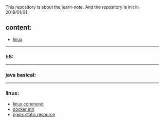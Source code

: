This repository is about the learn-note. And the repository is init in 2019/01/01.

## content:
- [linux](#linux)
---
### h5:

---
### java basical:

---
### linux:
  * [linux commond](https://github.com/Alice52/learning-note/blob/master/linux/linux.md)
  * [docker init](https://github.com/Alice52/learning-note/blob/master/linux/docker.md)
  * [nginx static resource](https://github.com/Alice52/learning-note/blob/master/linux/nginx.md)

